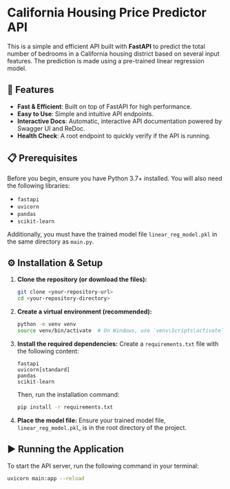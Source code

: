 # California Housing Price Predictor API

This is a simple and efficient API built with **FastAPI** to predict the total number of bedrooms in a California housing district based on several input features. The prediction is made using a pre-trained linear regression model.

## 🚀 Features

* **Fast & Efficient**: Built on top of FastAPI for high performance.
* **Easy to Use**: Simple and intuitive API endpoints.
* **Interactive Docs**: Automatic, interactive API documentation powered by Swagger UI and ReDoc.
* **Health Check**: A root endpoint to quickly verify if the API is running.

## 📋 Prerequisites

Before you begin, ensure you have Python 3.7+ installed. You will also need the following libraries:

* `fastapi`
* `uvicorn`
* `pandas`
* `scikit-learn`

Additionally, you must have the trained model file `linear_reg_model.pkl` in the same directory as `main.py`.

## ⚙️ Installation & Setup

1.  **Clone the repository (or download the files):**
    ```bash
    git clone <your-repository-url>
    cd <your-repository-directory>
    ```

2.  **Create a virtual environment (recommended):**
    ```bash
    python -m venv venv
    source venv/bin/activate  # On Windows, use `venv\Scripts\activate`
    ```

3.  **Install the required dependencies:**
    Create a `requirements.txt` file with the following content:
    ```
    fastapi
    uvicorn[standard]
    pandas
    scikit-learn
    ```
    Then, run the installation command:
    ```bash
    pip install -r requirements.txt
    ```

4.  **Place the model file:**
    Ensure your trained model file, `linear_reg_model.pkl`, is in the root directory of the project.

## ▶️ Running the Application

To start the API server, run the following command in your terminal:

```bash
uvicorn main:app --reload
